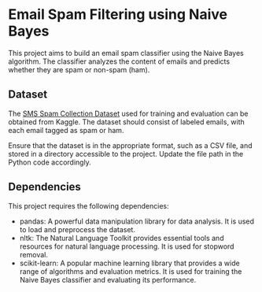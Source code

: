 # Email Spam Filtering using Naive Bayes
This project aims to build an email spam classifier using the Naive Bayes algorithm. The classifier analyzes the content of emails and predicts whether they are spam or non-spam (ham).

## Dataset
The [SMS Spam Collection Dataset](https://www.kaggle.com/datasets/uciml/sms-spam-collection-dataset) used for training and evaluation can be obtained from Kaggle. 
The dataset should consist of labeled emails, with each email tagged as spam or ham.

Ensure that the dataset is in the appropriate format, such as a CSV file, and stored in a directory accessible to the project. Update the file path in the Python code accordingly.

## Dependencies
This project requires the following dependencies:

- pandas: A powerful data manipulation library for data analysis. It is used to load and preprocess the dataset.
- nltk: The Natural Language Toolkit provides essential tools and resources for natural language processing. It is used for stopword removal.
- scikit-learn: A popular machine learning library that provides a wide range of algorithms and evaluation metrics. It is used for training the Naive Bayes classifier and evaluating its performance.
